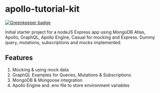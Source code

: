# apollo-tutorial-kit

[![Greenkeeper badge](https://badges.greenkeeper.io/khaledosman/apollo-graphql-express-mongo-starter.svg)](https://greenkeeper.io/)

Initial starter project for a nodeJS Express app using MongoDB Atlas, Apollo, GraphQL, Apollo Engine, Casual for mocking and Express. Dummy query, mutations, subscriptions and mocks implemented.

## Features
1. Mocking & using mock data
2. GraphQL Examples for Queries, Mutations & Subscriptions
3. MongoDB & Mongoose integration
4. Apollo Engine and .env file to store environment variables
